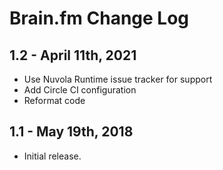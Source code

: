 Brain.fm Change Log
======================

1.2 - April 11th, 2021
----------------------

 * Use Nuvola Runtime issue tracker for support
 * Add Circle CI configuration
 * Reformat code

1.1 - May 19th, 2018
--------------------

  * Initial release.
